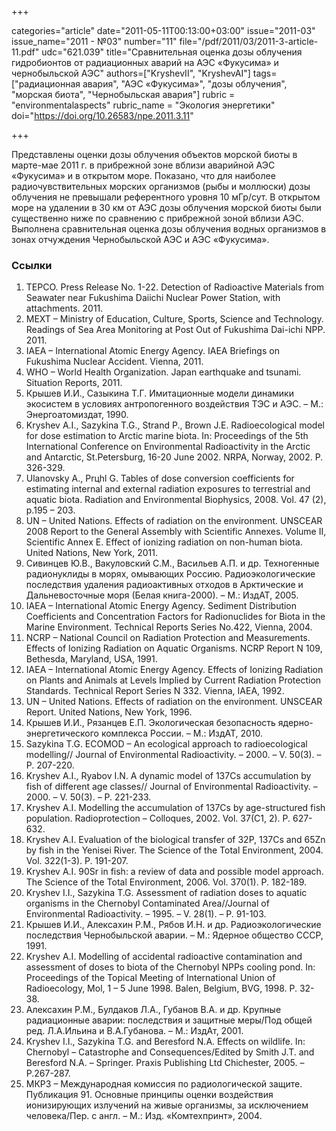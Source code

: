 +++

categories="article"
date="2011-05-11T00:13:00+03:00"
issue="2011-03"
issue_name="2011 - №03"
number="11"
file="/pdf/2011/03/2011-3-article-11.pdf"
udc="621.039"
title="Сравнительная оценка дозы облучения гидробионтов от радиационных аварий на АЭС «Фукусима» и чернобыльской АЭС"
authors=["KryshevII", "KryshevAI"]
tags=["радиационная авария", "АЭС «Фукусима»", "дозы облучения", "морская биота", "Чернобыльская авария"]
rubric = "environmentalaspects"
rubric_name = "Экология энергетики"
doi="https://doi.org/10.26583/npe.2011.3.11"

+++

Представлены оценки дозы облучения объектов морской биоты в марте-мае 2011 г. в прибрежной зоне вблизи аварийной АЭС «Фукусима» и в открытом море. Показано, что для наиболее радиочувствительных морских организмов (рыбы и моллюски) дозы облучения не превышали референтного уровня 10 мГр/сут. В открытом море на удалении в 30 км от АЭС дозы облучения морской биоты были существенно ниже по сравнению с прибрежной зоной вблизи АЭС. Выполнена сравнительная оценка дозы облучения водных организмов в зонах отчуждения Чернобыльской АЭС и АЭС «Фукусима».

### Ссылки

1. TEPCO. Press Release No. 1-22. Detection of Radioactive Materials from Seawater near Fukushima Daiichi Nuclear Power Station, with attachments. 2011.
2. MEXT – Ministry of Education, Culture, Sports, Science and Technology. Readings of Sea Area Monitoring at Post Out of Fukushima Dai-ichi NPP. 2011.
3. IAEA – International Atomic Energy Agency. IAEA Briefings on Fukushima Nuclear Accident. Vienna, 2011.
4. WHO – World Health Organization. Japan earthquake and tsunami. Situation Reports, 2011.
5. Крышев И.И., Сазыкина Т.Г. Имитационные модели динамики экосистем в условиях антропогенного воздействия ТЭС и АЭС. – М.: Энергоатомиздат, 1990.
6. Kryshev A.I., Sazykina T.G., Strand P., Brown J.E. Radioecological model for dose estimation to Arctic marine biota. In: Proceedings of the 5th International Conference on Environmental Radioactivity in the Arctic and Antarctic, St.Petersburg, 16-20 June 2002. NRPA, Norway, 2002. P. 326-329.
7. Ulanovsky A., Prцhl G. Tables of dose conversion coefficients for estimating internal and external radiation exposures to terrestrial and aquatic biota. Radiation and Environmental Biophysics, 2008. Vol. 47 (2), p.195 – 203.
8. UN – United Nations. Effects of radiation on the environment. UNSCEAR 2008 Report to the General Assembly with Scientific Annexes. Volume II, Scientific Annex E. Effect of ionizing radiation on non-human biota. United Nations, New York, 2011.
9. Сивинцев Ю.В., Вакуловский С.М., Васильев А.П. и др. Техногенные радионуклиды в морях, омывающих Россию. Радиоэкологические последствия удаления радиоактивных отходов в Арктические и Дальневосточные моря (Белая книга-2000). – М.: ИздАТ, 2005.
10. IAEA – International Atomic Energy Agency. Sediment Distribution Coefficients and Concentration Factors for Radionuclides for Biota in the Marine Environment. Technical Reports Series No.422, Vienna, 2004.
11. NCRP – National Council on Radiation Protection and Measurements. Effects of Ionizing Radiation on Aquatic Organisms. NCRP Report N 109, Bethesda, Maryland, USA, 1991.
12. IAEA – International Atomic Energy Agency. Effects of Ionizing Radiation on Plants and Animals at Levels Implied by Current Radiation Protection Standards. Technical Report Series N 332. Vienna, IAEA, 1992.
13. UN – United Nations. Effects of radiation on the environment. UNSCEAR Report. United Nations, New York, 1996.
14. Крышев И.И., Рязанцев Е.П. Экологическая безопасность ядерно-энергетического комплекса России. – М.: ИздАТ, 2010.
15. Sazykina T.G. ECOMOD – An ecological approach to radioecological modelling// Journal of Environmental Radioactivity. – 2000. – V. 50(3). – P. 207-220.
16. Kryshev A.I., Ryabov I.N. A dynamic model of 137Cs accumulation by fish of different age classes// Journal of Environmental Radioactivity. – 2000. – V. 50(3). – P. 221-233.
17. Kryshev A.I. Modelling the accumulation of 137Cs by age-structured fish population. Radioprotection – Colloques, 2002. Vol. 37(C1, 2). P. 627-632.
18. Kryshev A.I. Evaluation of the biological transfer of 32P, 137Cs and 65Zn by fish in the Yenisei River. The Science of the Total Environment, 2004. Vol. 322(1-3). P. 191-207.
19. Kryshev A.I. 90Sr in fish: a review of data and possible model approach. The Science of the Total Environment, 2006. Vol. 370(1). P. 182-189.
20. Kryshev I.I., Sazykina T.G. Assessment of radiation doses to aquatic organisms in the Chernobyl Contaminated Area//Journal of Environmental Radioactivity. – 1995. – V. 28(1). – P. 91-103.
21. Крышев И.И., Алексахин Р.М., Рябов И.Н. и др. Радиоэкологические последствия Чернобыльской аварии. – М.: Ядерное общество СССР, 1991.
22. Kryshev A.I. Modelling of accidental radioactive contamination and assessment of doses to biota of the Chernobyl NPPs cooling pond. In: Proceedings of the Topical Meeting of International Union of Radioecology, Mol, 1 – 5 June 1998. Balen, Belgium, BVG, 1998. P. 32-38.
23. Алексахин Р.М., Булдаков Л.А., Губанов В.А. и др. Крупные радиационные аварии: последствия и защитные меры/Под общей ред. Л.А.Ильина и В.А.Губанова. – М.: ИздАт, 2001.
24. Kryshev I.I., Sazykina T.G. and Beresford N.A. Effects on wildlife. In: Chernobyl – Catastrophe and Consequences/Edited by Smith J.T. and Beresford N.A. – Springer. Praxis Publishing Ltd Chichester, 2005. – P.267-287.
25. МКРЗ – Международная комиссия по радиологической защите. Публикация 91. Основные принципы оценки воздействия ионизирующих излучений на живые организмы, за исключением человека/Пер. с англ. – М.: Изд. «Комтехпринт», 2004.